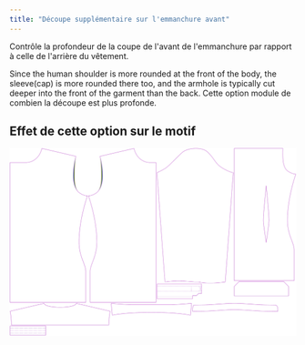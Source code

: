 ```yaml
---
title: "Découpe supplémentaire sur l'emmanchure avant"
---
```


Contrôle la profondeur de la coupe de l'avant de l'emmanchure par rapport à celle de l'arrière du vêtement.

Since the human shoulder is more rounded at the front of the body, the sleeve(cap) is more rounded there too, and the armhole is typically cut deeper into the front of the garment than the back. Cette option module de combien la découpe est plus profonde.

## Effet de cette option sur le motif

![Cette image montre l'effet de cette option en superposant plusieurs variantes qui ont une valeur différente pour cette option](simon_frontarmholedeeper_sample.svg "Effet de cette option sur le motif")
